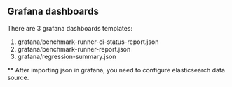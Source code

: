 ## Grafana dashboards

There are 3 grafana dashboards templates:

1. grafana/benchmark-runner-ci-status-report.json
2. grafana/benchmark-runner-report.json
3. grafana/regression-summary.json

** After importing json in grafana, you need to configure elasticsearch data source.
